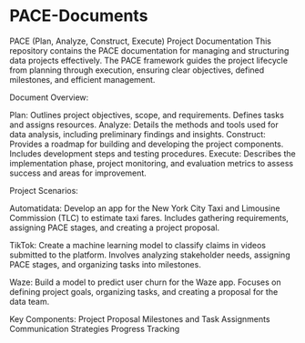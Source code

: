 # PACE-Documents
PACE (Plan, Analyze, Construct, Execute) Project Documentation
This repository contains the PACE documentation for managing and structuring data projects effectively. The PACE framework guides the project lifecycle from planning through execution, ensuring clear objectives, defined milestones, and efficient management.

Document Overview:

Plan: Outlines project objectives, scope, and requirements. Defines tasks and assigns resources.
Analyze: Details the methods and tools used for data analysis, including preliminary findings and insights.
Construct: Provides a roadmap for building and developing the project components. Includes development steps and testing procedures.
Execute: Describes the implementation phase, project monitoring, and evaluation metrics to assess success and areas for improvement.

Project Scenarios:

Automatidata: Develop an app for the New York City Taxi and Limousine Commission (TLC) to estimate taxi fares. Includes gathering requirements, assigning PACE stages, and creating a project proposal.

TikTok: Create a machine learning model to classify claims in videos submitted to the platform. Involves analyzing stakeholder needs, assigning PACE stages, and organizing tasks into milestones.

Waze: Build a model to predict user churn for the Waze app. Focuses on defining project goals, organizing tasks, and creating a proposal for the data team.

Key Components:
Project Proposal
Milestones and Task Assignments
Communication Strategies
Progress Tracking

